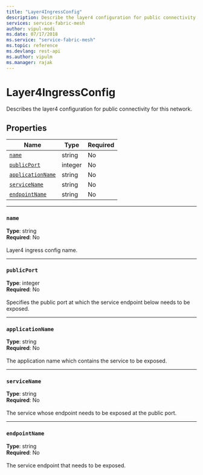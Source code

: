 ```yaml
---
title: "Layer4IngressConfig"
description: Describe the layer4 configuration for public connectivity for networks and provides the properties of layer 4 configuration.
services: service-fabric-mesh
author: vipul-modi
ms.date: 07/17/2018
ms.service: "service-fabric-mesh"
ms.topic: reference
ms.devlang: rest-api
ms.author: vipulm
ms.manager: rajak
---
```

# Layer4IngressConfig

Describes the layer4 configuration for public connectivity for this network.

## Properties
| Name | Type | Required |
| --- | --- | --- |
| [`name`](#name) | string | No |
| [`publicPort`](#publicport) | integer | No |
| [`applicationName`](#applicationname) | string | No |
| [`serviceName`](#servicename) | string | No |
| [`endpointName`](#endpointname) | string | No |

____
### `name`
__Type__: string <br/>
__Required__: No<br/>
<br/>
Layer4 ingress config name.

____
### `publicPort`
__Type__: integer <br/>
__Required__: No<br/>
<br/>
Specifies the public port at which the service endpoint below needs to be exposed.

____
### `applicationName`
__Type__: string <br/>
__Required__: No<br/>
<br/>
The application name which contains the service to be exposed.

____
### `serviceName`
__Type__: string <br/>
__Required__: No<br/>
<br/>
The service whose endpoint needs to be exposed at the public port.

____
### `endpointName`
__Type__: string <br/>
__Required__: No<br/>
<br/>
The service endpoint that needs to be exposed.
